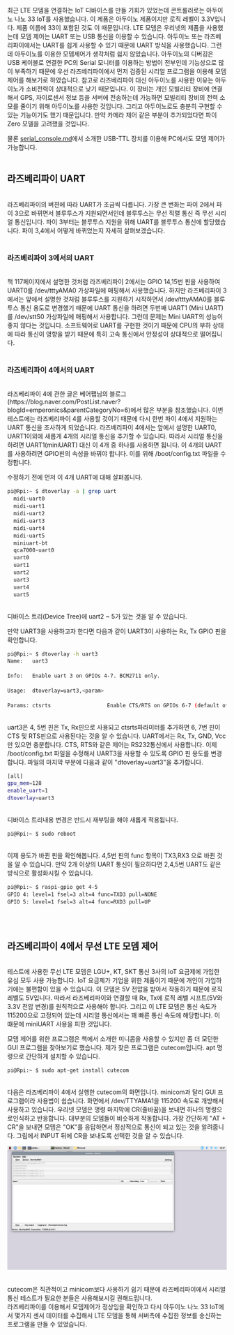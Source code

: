 최근 LTE 모뎀을 연결하는 IoT 디바이스를 만들 기회가 있었는데 콘트롤러로는 아두이노 나노 33 IoT를 사용했습니다. 이 제품은 아두이노 제품이지만 로직 레벨이 3.3V입니다. 제품 이름에 33이 포함된 것도 이 때문입니다.
LTE 모뎀은 우리넷의 제품을 사용했는데 모뎀 제어는 UART 또는 USB 통신을 이용할 수 있습니다. 아두이노 또는 라즈베리파이에서는 UART를 쉽게 사용할 수 있기 때문에 UART 방식을 사용했습니다.
그런데 아두이노를 이용한 모뎀제어가 생각처럼 쉽지 않았습니다. 아두이노의 디버깅은 USB 케이블로 연결한 PC의 Serial 모니터를 이용하는 방법이 전부인데 기능상으로 많이 부족하기 때문에 우선 라즈베리파이에서 먼저 검증된 시리얼 프로그램을 이용해 모뎀 제어를 해보기로 하였습니다.
참고로 라즈베리파이 대신 아두이노를 사용한 이유는 아두이노가 소비전력이 상대적으로 낮기 때문입니다. 이 장비는 개인 모빌리티 장비에 연결해서 GPS, 자이로센서 정보 등을 서버에 전송하는데 가능하면 모빌리티 장비의 전력 소모를 줄이기 위해 아두이노를 사용한 것입니다. 그리고 아두이노로도 충분히 구현할 수 있는 기능이기도 했기 때문입니다. 만약 카메라 제어 같은 부분이 추가되었다면 파이 Zero 모델을 고려했을 것입니다.

물론 [serial_console.md](https://github.com/raspberry-pi-maker/RaspberryPi-For-Makers/blob/master/tips/chap-01/serial_console.md)에서 소개한  USB-TTL 장치를 이용해 PC에서도 모뎀 제어가 가능합니다. <br /><br />

## 라즈베리파이 UART
<br />
라즈베리파이의 버젼에 따라 UART가 조금씩 다릅니다. 가장 큰 변화는 파이 2에서 파이 3으로 바뀌면서 블루투스가 지원되면서인데 블루투스는 무선 직렬 통신 즉 무선 시리얼 통신입니다. 
파이 3부터는 블루투스 지원을 위해 UART를 블루투스 통신에 할당했습니다. 파이 3,4에서 어떻게 바뀌었는지 자세히 살펴보겠습니다.
 <br /><br />


### 라즈베리파이 3에서의 UART
<br />
책 117페이지에서 설명한 것처럼 라즈베리파이 2에서는 GPIO 14,15번 핀을 사용하여 UART0를 /dev/tttyAMA0 가상파일에 매핑해서 사용했습니다. 하지만 라즈베리파이 3에서는 앞에서 설명한 것처럼 블루투스를 지원하기 시작하면서 /dev/tttyAMA0를 블루투스 통신 용도로 변경했기 때문에 UART 통신을 하려면 두번째 UART1 (Mini UART)를 /dev/sttS0 가상파일에 매핑해서 사용합니다. 그런데 문제는 Mini UART의 성능이 좋지 않다는 것입니다. 소프트웨어로 UART를 구현한 것이기 때문에 CPU의 부하 상태에 따라 통신이 영향을 받기 때문에 특히 고속 통신에서 안정성이 상대적으로 떨어집니다. <br /><br />

### 라즈베리파이 4에서의 UART
<br />
라즈베리파이 4에 관한 글은 베어팹님의 블로그(https://blog.naver.com/PostList.naver?blogId=emperonics&parentCategoryNo=6)에서 많은 부분을 참조했습니다. 
이번 테스트에는 라즈베리파이 4를 사용할 것이기 때문에 다시 한번 파이 4에서 지원하는 UART 통신을 조사하게 되었습니다. 라즈베리파이 4에서는 앞에서 설명한 UART0, UART1이외에 새롭게 4개의 시리얼 통신을 추가할 수 있습니다. 따라서 시리얼 통신을 하려면 UART1(miniUART) 대신 이 4개 중 하나를 사용하면 됩니다. 
이 4개의 UART를 사용하려면 GPIO핀의 속성을 바꿔야 합니다. 이를 위해 /boot/config.txt 파일을 수정합니다.


수정하기 전에 먼저 이 4개 UART에 대해 살펴봅니다. <br />

``` bash
pi@Rpi:~ $ dtoverlay -a | grep uart
  midi-uart0
  midi-uart1
  midi-uart2
  midi-uart3
  midi-uart4
  midi-uart5
  miniuart-bt
  qca7000-uart0
  uart0
  uart1
  uart2
  uart3
  uart4
  uart5
```
<br />
디바이스 트리(Device Tree)에 uart2 ~ 5가 있는 것을 알 수 있습니다.

만약 UART3을 사용하고자 한다면 다음과 같이 UART3이 사용하는 Rx, Tx GPIO 핀을 확인합니다. <br />

``` bash
pi@Rpi:~ $ dtoverlay -h uart3
Name:   uart3

Info:   Enable uart 3 on GPIOs 4-7. BCM2711 only.

Usage:  dtoverlay=uart3,<param>

Params: ctsrts                  Enable CTS/RTS on GPIOs 6-7 (default off)

```
<br />
uart3은 4, 5번 핀은 Tx, Rx핀으로 사용되고 ctsrts파라미터를 추가하면 6, 7번 핀이 CTS 및 RTS핀으로 사용된다는 것을 알 수 있습니다. UART에서는 Rx, Tx, GND, Vcc만 있으면 충분합니다. CTS, RTS와 같은 제어는 RS232통신에서 사용합니다.
이제 /boot/config.txt 파일을 수정해서 UART3을 사용할 수 있도록 GPIO 핀 용도를 변경합니다. 파일의 마지막 부분에 다음과 같이 "dtoverlay=uart3"을 추가합니다. <br />

``` bash
[all]
gpu_mem=128
enable_uart=1
dtoverlay=uart3
```
<br />
디바이스 트리내용 변경은 반드시 재부팅을 해야 새롭게 적용됩니다. 
<br />

``` bash
pi@Rpi:~ $ sudo reboot
```
<br />
이제 용도가 바뀐 핀을 확인해봅니다. 4,5번 핀의 func 항목이 TX3,RX3 으로 바뀐 것을 알 수 있습니다. 만약 2개 이상의 UART 통신이 필요하다면 2,4,5번 UART도 같은 방식으로 활성화시킬 수 있습니다.

<br />

``` bash
pi@Rpi:~ $ raspi-gpio get 4-5
GPIO 4: level=1 fsel=3 alt=4 func=TXD3 pull=NONE
GPIO 5: level=1 fsel=3 alt=4 func=RXD3 pull=UP
```


<br /><br />

## 라즈베리파이 4에서 무선 LTE 모뎀 제어

<br />
테스트에 사용한 무선 LTE 모뎀은 LGU+, KT, SKT 통신 3사의 IoT 요금제에 가입한 유심 모두 사용 가능합니다. IoT 요금제가 기업을 위한 제품이기 때문에 개인이 가입하기에는 불편함이 있을 수 있습니다.
이 모뎀은 5V 전압을 받아서 작동하기 때문에 로직 레벨도 5V입니다. 따라서 라즈베리파이와 연결할 때 Rx, Tx에 로직 레벨 시프트(5V와 3.3V 전압 변경)를 원칙적으로 사용해야 합니다. 
그리고 이 LTE 모뎀은 통신 속도가 115200으로 고정되어 있는데 시리얼 통신에서는 꽤 빠른 통신 속도에 해당합니다. 이 떄문에 miniUART 사용을 피한 것입니다.

모뎀 제어를 위한 프로그램은 책에서 소개한 미니콤을 사용할 수 있지만 좀 더 모던한 GUI 프로그램을 찾아보기로 했습니다. 
제가 찾은 프로그램은 cutecom입니다. apt 명령으로 간단하게 설치할 수 있습니다.

``` bash
pi@Rpi:~ $ sudo apt-get install cutecom
```

<br />
다음은 라즈베리파이 4에서 실행한 cutecom의 화면입니다. minicom과 달리 GUI 프로그램이라 사용법이 쉽습니다. 화면에서 /dev/TTYAMA1을 115200 속도로 개방해서 사용하고 있습니다. 우리넷 모뎀은 명령 마지막에 CR(줄바꿈)을 보내면 하나의 명령으로인식하고 반응합니다. 대부분의 모뎀들이 비슷하게 작동합니다. 가장 간단하게 "AT + CR"을 보내면 모뎀은 "OK"를 응답하면서 정상적으로 통신이 되고 있는 것을 알려줍니다. 그림에서 INPUT 뒤에 CR을 보내도록 선택한 것을 알 수 있습니다.
<br />

![cutecom](../../tip_image/3-1.png)

<br />
cutecom은 직관적이고 minicom보다 사용하기 쉽기 때문에 라즈베리파이에서 시리얼 통신 테스트가 필요한 분들은 사용해보시길 권해드립니다. 
<br />
라즈베리파이를 이용해서 모뎀제어가 정상임을 확인하고 다시 아두이노 나노 33 IoT에서 몇가지 센서 데이터를 수집해서 LTE 모뎀을 통해 서버측에 수집한 정보를 송신하는 프로그램을 만들 수 있었습니다.
